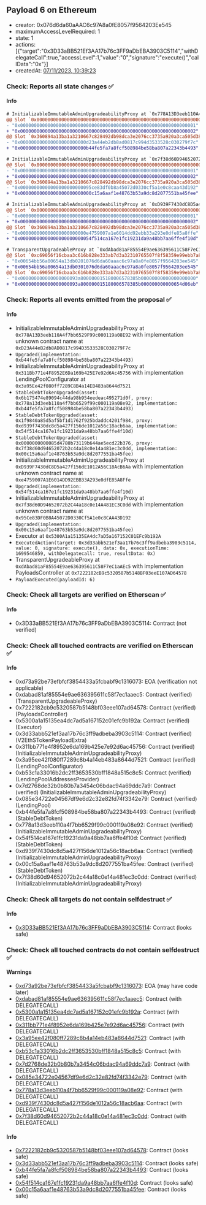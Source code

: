 ## Payload 6 on Ethereum

- creator: 0x076d6da60aAAC6c97A8a0fE8057f9564203Ee545
- maximumAccessLevelRequired: 1
- state: 1
- actions: [{"target":"0x3D33aBB521Ef3AA17b76c3FF9aDbEBA3903C5114","withDelegateCall":true,"accessLevel":1,"value":"0","signature":"execute()","callData":"0x"}]
- createdAt: [07/11/2023, 10:39:23](https://etherscan.io/tx/0x3160fda2b5c38d1b0981de0a1e8326e4996c7e1e7f0a43b120daa27449975e7a)

### Check: Reports all state changes :white_check_mark:

#### Info


```diff
# InitializableImmutableAdminUpgradeabilityProxy at `0x778A13D3eeb110A4f7bb6529F99c000119a08E92` with implementation unknown contract name at `0xD23A44eB2db8AD0817c994D3533528C030279F7c`
@@ Slot `0x0000000000000000000000000000000000000000000000000000000000000006` @@
- "0x0000000000000000000000000000000000000000000000000000000000000001"
+ "0x0000000000000000000000000000000000000000000000000000000000000002"
@@ Slot `0x360894a13ba1a3210667c828492db98dca3e2076cc3735a920a3ca505d382bbc` @@
- "0x000000000000000000000000d23a44eb2db8ad0817c994d3533528c030279f7c"
+ "0x000000000000000000000000b44fe5fa7a8fcf508984be58ba807a22343b4493"
```

```diff
# InitializableImmutableAdminUpgradeabilityProxy at `0x7f38d60D94652072b2C44a18c0e14A481EC3C0dd` with implementation unknown contract name at `0x95Ce83DF0B8A45072D0330Cf5A1e0c8CAA43D192`
@@ Slot `0x0000000000000000000000000000000000000000000000000000000000000006` @@
- "0x0000000000000000000000000000000000000000000000000000000000000001"
+ "0x0000000000000000000000000000000000000000000000000000000000000002"
@@ Slot `0x360894a13ba1a3210667c828492db98dca3e2076cc3735a920a3ca505d382bbc` @@
- "0x00000000000000000000000095ce83df0b8a45072d0330cf5a1e0c8caa43d192"
+ "0x00000000000000000000000000c15a6aaf1e48763b53a9dc8d2077551ba45fee"
```

```diff
# InitializableImmutableAdminUpgradeabilityProxy at `0xD939F7430dC8D5a427f156dE1012A56C18AcB6Aa` with implementation unknown contract name at `0xe4759007A1E6014DD92EBB33A293e0dfE85A8Ffe`
@@ Slot `0x0000000000000000000000000000000000000000000000000000000000000006` @@
- "0x0000000000000000000000000000000000000000000000000000000000000001"
+ "0x0000000000000000000000000000000000000000000000000000000000000002"
@@ Slot `0x360894a13ba1a3210667c828492db98dca3e2076cc3735a920a3ca505d382bbc` @@
- "0x000000000000000000000000e4759007a1e6014dd92ebb33a293e0dfe85a8ffe"
+ "0x00000000000000000000000054f514ca167e1fc19231da9a48bb7aa6ffe4f10d"
```

```diff
# TransparentUpgradeableProxy at `0xdAbad81aF85554E9ae636395611C58F7eC1aAEc5` with implementation PayloadsController at `0x7222182cB9c5320587b5148BF03eeE107AD64578`
@@ Slot `0xc69056f16cbaa3c616b828e333ab7d3a32310765507f8f58359e99ebb7a885f3` @@
- "0x00654bb56a00654a13db0201076d6da60aaac6c97a8a0fe8057f9564203ee545"
+ "0x00654bb56a00654a13db0301076d6da60aaac6c97a8a0fe8057f9564203ee545"
@@ Slot `0xc69056f16cbaa3c616b828e333ab7d3a32310765507f8f58359e99ebb7a885f4` @@
- "0x000000000000000000093a800000015180006578385b00000000000000000000"
+ "0x000000000000000000093a800000015180006578385b000000000000654d06eb"
```


### Check: Reports all events emitted from the proposal :white_check_mark:

#### Info

- InitializableImmutableAdminUpgradeabilityProxy at `0x778A13D3eeb110A4f7bb6529F99c000119a08E92` with implementation unknown contract name at `0xD23A44eB2db8AD0817c994D3533528C030279F7c`
- `Upgraded(implementation: 0xb44fe5fa7a8fcf508984be58ba807a22343b4493)`
- InitializableImmutableAdminUpgradeabilityProxy at `0x311Bb771e4F8952E6Da169b425E7e92d6Ac45756` with implementation LendingPoolConfigurator at `0x3a95Ee42f080ff7289C8B4a14EB483a8644d7521`
- `StableDebtTokenUpgraded(asset: 0x6b175474e89094c44da98b954eedeac495271d0f, proxy: 0x778a13d3eeb110a4f7bb6529f99c000119a08e92, implementation: 0xb44fe5fa7a8fcf508984be58ba807a22343b4493)`
- `StableDebtTokenUpgraded(asset: 0x1f9840a85d5af5bf1d1762f925bdaddc4201f984, proxy: 0xd939f7430dc8d5a427f156de1012a56c18acb6aa, implementation: 0x54f514ca167e1fc19231da9a48bb7aa6ffe4f10d)`
- `StableDebtTokenUpgraded(asset: 0x0000000000085d4780b73119b644ae5ecd22b376, proxy: 0x7f38d60d94652072b2c44a18c0e14a481ec3c0dd, implementation: 0x00c15a6aaf1e48763b53a9dc8d2077551ba45fee)`
- InitializableImmutableAdminUpgradeabilityProxy at `0xD939F7430dC8D5a427f156dE1012A56C18AcB6Aa` with implementation unknown contract name at `0xe4759007A1E6014DD92EBB33A293e0dfE85A8Ffe`
- `Upgraded(implementation: 0x54f514ca167e1fc19231da9a48bb7aa6ffe4f10d)`
- InitializableImmutableAdminUpgradeabilityProxy at `0x7f38d60D94652072b2C44a18c0e14A481EC3C0dd` with implementation unknown contract name at `0x95Ce83DF0B8A45072D0330Cf5A1e0c8CAA43D192`
- `Upgraded(implementation: 0x00c15a6aaf1e48763b53a9dc8d2077551ba45fee)`
- Executor at `0x5300A1a15135EA4dc7aD5a167152C01EFc9b192A`
- `ExecutedAction(target: 0x3d33abb521ef3aa17b76c3ff9adbeba3903c5114, value: 0, signature: execute(), data: 0x, executionTime: 1699546859, withDelegatecall: true, resultData: 0x)`
- TransparentUpgradeableProxy at `0xdAbad81aF85554E9ae636395611C58F7eC1aAEc5` with implementation PayloadsController at `0x7222182cB9c5320587b5148BF03eeE107AD64578`
- `PayloadExecuted(payloadId: 6)`

### Check: Check all targets are verified on Etherscan :white_check_mark:

#### Info

- 0x3D33aBB521Ef3AA17b76c3FF9aDbEBA3903C5114: Contract (not verified)

### Check: Check all touched contracts are verified on Etherscan :white_check_mark:

#### Info

- 0xd73a92be73efbfcf3854433a5fcbabf9c1316073: EOA (verification not applicable)
- 0xdabad81af85554e9ae636395611c58f7ec1aaec5: Contract (verified) (TransparentUpgradeableProxy)
- 0x7222182cb9c5320587b5148bf03eee107ad64578: Contract (verified) (PayloadsController)
- 0x5300a1a15135ea4dc7ad5a167152c01efc9b192a: Contract (verified) (Executor)
- 0x3d33abb521ef3aa17b76c3ff9adbeba3903c5114: Contract (verified) (V2EthSTokenPayloadExtra)
- 0x311bb771e4f8952e6da169b425e7e92d6ac45756: Contract (verified) (InitializableImmutableAdminUpgradeabilityProxy)
- 0x3a95ee42f080ff7289c8b4a14eb483a8644d7521: Contract (verified) (LendingPoolConfigurator)
- 0xb53c1a33016b2dc2ff3653530bff1848a515c8c5: Contract (verified) (LendingPoolAddressesProvider)
- 0x7d2768de32b0b80b7a3454c06bdac94a69ddc7a9: Contract (verified) (InitializableImmutableAdminUpgradeabilityProxy)
- 0x085e34722e04567df9e6d2c32e82fd74f3342e79: Contract (verified) (LendingPool)
- 0xb44fe5fa7a8fcf508984be58ba807a22343b4493: Contract (verified) (StableDebtToken)
- 0x778a13d3eeb110a4f7bb6529f99c000119a08e92: Contract (verified) (InitializableImmutableAdminUpgradeabilityProxy)
- 0x54f514ca167e1fc19231da9a48bb7aa6ffe4f10d: Contract (verified) (StableDebtToken)
- 0xd939f7430dc8d5a427f156de1012a56c18acb6aa: Contract (verified) (InitializableImmutableAdminUpgradeabilityProxy)
- 0x00c15a6aaf1e48763b53a9dc8d2077551ba45fee: Contract (verified) (StableDebtToken)
- 0x7f38d60d94652072b2c44a18c0e14a481ec3c0dd: Contract (verified) (InitializableImmutableAdminUpgradeabilityProxy)

### Check: Check all targets do not contain selfdestruct :white_check_mark:

#### Info

- [0x3D33aBB521Ef3AA17b76c3FF9aDbEBA3903C5114](https://etherscan.io/address/0x3D33aBB521Ef3AA17b76c3FF9aDbEBA3903C5114): Contract (looks safe)

### Check: Check all touched contracts do not contain selfdestruct :white_check_mark:

#### Warnings

- [0xd73a92be73efbfcf3854433a5fcbabf9c1316073](https://etherscan.io/address/0xd73a92be73efbfcf3854433a5fcbabf9c1316073): EOA (may have code later)
- [0xdabad81af85554e9ae636395611c58f7ec1aaec5](https://etherscan.io/address/0xdabad81af85554e9ae636395611c58f7ec1aaec5): Contract (with DELEGATECALL)
- [0x5300a1a15135ea4dc7ad5a167152c01efc9b192a](https://etherscan.io/address/0x5300a1a15135ea4dc7ad5a167152c01efc9b192a): Contract (with DELEGATECALL)
- [0x311bb771e4f8952e6da169b425e7e92d6ac45756](https://etherscan.io/address/0x311bb771e4f8952e6da169b425e7e92d6ac45756): Contract (with DELEGATECALL)
- [0x3a95ee42f080ff7289c8b4a14eb483a8644d7521](https://etherscan.io/address/0x3a95ee42f080ff7289c8b4a14eb483a8644d7521): Contract (with DELEGATECALL)
- [0xb53c1a33016b2dc2ff3653530bff1848a515c8c5](https://etherscan.io/address/0xb53c1a33016b2dc2ff3653530bff1848a515c8c5): Contract (with DELEGATECALL)
- [0x7d2768de32b0b80b7a3454c06bdac94a69ddc7a9](https://etherscan.io/address/0x7d2768de32b0b80b7a3454c06bdac94a69ddc7a9): Contract (with DELEGATECALL)
- [0x085e34722e04567df9e6d2c32e82fd74f3342e79](https://etherscan.io/address/0x085e34722e04567df9e6d2c32e82fd74f3342e79): Contract (with DELEGATECALL)
- [0x778a13d3eeb110a4f7bb6529f99c000119a08e92](https://etherscan.io/address/0x778a13d3eeb110a4f7bb6529f99c000119a08e92): Contract (with DELEGATECALL)
- [0xd939f7430dc8d5a427f156de1012a56c18acb6aa](https://etherscan.io/address/0xd939f7430dc8d5a427f156de1012a56c18acb6aa): Contract (with DELEGATECALL)
- [0x7f38d60d94652072b2c44a18c0e14a481ec3c0dd](https://etherscan.io/address/0x7f38d60d94652072b2c44a18c0e14a481ec3c0dd): Contract (with DELEGATECALL)

#### Info

- [0x7222182cb9c5320587b5148bf03eee107ad64578](https://etherscan.io/address/0x7222182cb9c5320587b5148bf03eee107ad64578): Contract (looks safe)
- [0x3d33abb521ef3aa17b76c3ff9adbeba3903c5114](https://etherscan.io/address/0x3d33abb521ef3aa17b76c3ff9adbeba3903c5114): Contract (looks safe)
- [0xb44fe5fa7a8fcf508984be58ba807a22343b4493](https://etherscan.io/address/0xb44fe5fa7a8fcf508984be58ba807a22343b4493): Contract (looks safe)
- [0x54f514ca167e1fc19231da9a48bb7aa6ffe4f10d](https://etherscan.io/address/0x54f514ca167e1fc19231da9a48bb7aa6ffe4f10d): Contract (looks safe)
- [0x00c15a6aaf1e48763b53a9dc8d2077551ba45fee](https://etherscan.io/address/0x00c15a6aaf1e48763b53a9dc8d2077551ba45fee): Contract (looks safe)

